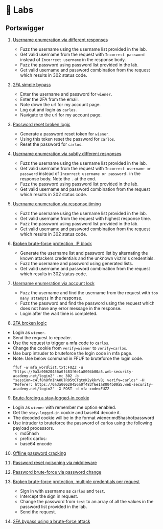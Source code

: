 # 🧪 Labs

## Portswigger
1. [Username enumeration via different responses](https://portswigger.net/web-security/authentication/password-based/lab-username-enumeration-via-different-responses)
   - Fuzz the username using the username list provided in the lab.
   - Get valid username from the request with `Incorrect password` instead of `Incorrect username` in the response body.
   - Fuzz the password using password list provided in the lab.
   - Get valid username and password combination from the request which results in 302 status code.


2.  [2FA simple bypass](https://portswigger.net/web-security/authentication/multi-factor/lab-2fa-simple-bypass)
       - Enter the username and password for `wiener`.
       - Enter the 2FA from the email.
       - Note down the url for my account page.
       - Log out and login as `carlos`.
       - Navigate to the url for my account page.


3.  [Password reset broken logic](https://portswigger.net/web-security/authentication/other-mechanisms/lab-password-reset-broken-logic)
      - Generate a password reset token for `wiener`.
      - Using this token reset the password for `carlos`.
      - Reset the password for `carlos`.


4. [Username enumeration via subtly different responses](https://portswigger.net/web-security/authentication/password-based/lab-username-enumeration-via-subtly-different-responses)
   - Fuzz the username using the username list provided in the lab.
   - Get valid username from the request with `Incorrect username or password` instead of `Incorrect username or password.` in the response body. Note the `.` at the end.
   - Fuzz the password using password list provided in the lab.
   - Get valid username and password combination from the request which results in 302 status code.


5. [Username enumeration via response timing](https://portswigger.net/web-security/authentication/password-based/lab-username-enumeration-via-response-timing)
   - Fuzz the username using the username list provided in the lab.
   - Get valid username from the request with highest response time.
   - Fuzz the password using password list provided in the lab.
   - Get valid username and password combination from the request which results in 302 status code.

6. [Broken brute-force protection, IP block](https://portswigger.net/web-security/authentication/password-based/lab-broken-bruteforce-protection-ip-block)
   - Generate the username list and password list by alternating the known attackers credentials and the unknown victim's credentials.
   - Fuzz the username and password using generated lists.
   - Get valid username and password combination from the request which results in 302 status code.


7. [Username enumeration via account lock](https://portswigger.net/web-security/authentication/password-based/lab-username-enumeration-via-account-lock)
   - Fuzz the username and find the username from the request with `too many attempts` in the response.
   - Fuzz the password and find the password using the request which does not have any error message in the response.
   - Login after the wait time is completed.

8.  [2FA broken logic](https://portswigger.net/web-security/authentication/multi-factor/lab-2fa-broken-logic)
   - Login as `wiener`.
   - Send the request to repeater.
   - Use the request to trigger a mfa code to `carlos`.
   - Change the cookie from `verify=wiener` to `verify=carlos`.
   - Use burp intruder to bruteforce the login code in mfa page.
   - Note: Use below command in FFUF to bruteforce the login code.
      ```
      ffuf -w mfa_wordlist.txt:FUZZ -u "https://0a3a00620456a0f483f6e1a8004b00a5.web-security-academy.net/login2" -mc 302 -b "session=c4lf8n8fnIhAOUlR05tCTqtnK2ykkrV8; verify=carlos" -H "Referer: https://0a3a00620456a0f483f6e1a8004b00a5.web-security-academy.net/login2" -X POST -d mfa-code=FUZZ
      ```

9.  [Brute-forcing a stay-logged-in cookie](https://portswigger.net/web-security/authentication/other-mechanisms/lab-brute-forcing-a-stay-logged-in-cookie)
   - Login as `wiener` with remember me option enabled.
   - Get the `stay-logged-in` cookie and base64 decode it.
   - The decoded cookie will be in the format wiener:md5hashofpassword
   - Use intruder to bruteforce the password of carlos using the following payload processors.
      - md5hash
      - prefix carlos:
      - base64 encode

10. [Offline password cracking](https://portswigger.net/web-security/authentication/other-mechanisms/lab-offline-password-cracking)


11. [Password reset poisoning via middleware](https://portswigger.net/web-security/authentication/other-mechanisms/lab-password-reset-poisoning-via-middleware)

12. [Password brute-force via password change](https://portswigger.net/web-security/authentication/other-mechanisms/lab-password-brute-force-via-password-change)

13. [Broken brute-force protection, multiple credentials per request](https://portswigger.net/web-security/authentication/password-based/lab-broken-brute-force-protection-multiple-credentials-per-request)
       - Sign in with username as `carlos` and `test`.
       - Intercept the sign in request.
       - Change the password from `test` to an array of all the values in the password list provided in the lab.
       - Send the request.

14. [2FA bypass using a brute-force attack](https://portswigger.net/web-security/authentication/multi-factor/lab-2fa-bypass-using-a-brute-force-attack)
